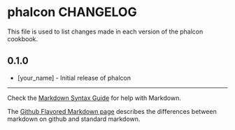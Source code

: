 phalcon CHANGELOG
=================

This file is used to list changes made in each version of the phalcon cookbook.

0.1.0
-----
- [your_name] - Initial release of phalcon

- - -
Check the [Markdown Syntax Guide](http://daringfireball.net/projects/markdown/syntax) for help with Markdown.

The [Github Flavored Markdown page](http://github.github.com/github-flavored-markdown/) describes the differences between markdown on github and standard markdown.

